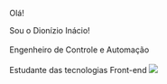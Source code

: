 Olá!<br>

Sou o Dionízio Inácio!<br>
<br>
Engenheiro de Controle e Automação<br> 
<br>
Estudante das tecnologias Front-end <img src="https://www.google.com/url?sa=i&url=https%3A%2F%2Fpngset.com%2Fdownload-free-png-efdei&psig=AOvVaw1orgWQLnFpE3iMr0-dITEy&ust=1650204388945000&source=images&cd=vfe&ved=0CAwQjRxqFwoTCIDLhsXgmPcCFQAAAAAdAAAAABAP"/><br> 
<br>








